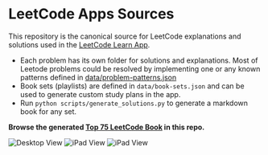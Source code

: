 # LeetCode Apps Sources

This repository is the canonical source for LeetCode explanations and solutions used in the [LeetCode Learn App](https://leetcode-learn.web.app).

- Each problem has its own folder for solutions and explanations. Most of Leetode problems could be resolved by implementing one or any known patterns defined in [data/problem-patterns.json](data/problem-patterns.json)
- Book sets (playlists) are defined in `data/book-sets.json` and can be used to generate custom study plans in the app.
- Run `python scripts/generate_solutions.py` to generate a markdown book for any set.

**Browse the generated [Top 75 LeetCode Book](books/LeetCode_Top_75.md) in this repo.**

<img src="https://romankurnovskii.com/apps/leetcode/01.png" alt="Desktop View"/>
<img src="https://romankurnovskii.com/apps/leetcode/ipad-02.png" alt="iPad View"/>
<img src="https://romankurnovskii.com/apps/leetcode/ipad-04.png" alt="iPad View"/>
